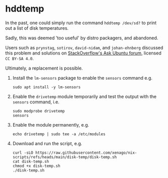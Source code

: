 # hddtemp

In the past, one could simply run the command `hddtemp /dev/sd?` to print out a list of disk temperatures.

Sadly, this was deemed 'too useful' by distro packagers, and abandoned.

Users such as `prynstag`, `sotirov`, `david-nidam`, and `johan-ehnberg` discussed this problem and solutions on [StackOverflow's Ask Ubuntu forum](https://askubuntu.com/a/1478216), licensed `CC BY-SA 4.0`.

Ultimately, a replacement is possible.

1. Install the `lm-sensors` package to enable the `sensors` command e.g.

       sudo apt install -y lm-sensors

2.   Enable the `drivetemp` module temporarily and test the output with the `sensors` command, i.e.

         sudo modprobe drivetemp
         sensors

3. Enable the module permanently, e.g.

       echo drivetemp | sudo tee -a /etc/modules

4. Download and run the script, e.g.

       curl -sLO https://raw.githubusercontent.com/xenago/nix-scripts/refs/heads/main/disk-temp/disk-temp.sh
       cat disk-temp.sh
       chmod +x disk-temp.sh
       ./disk-temp.sh

